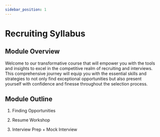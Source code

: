 ```yaml
---
sidebar_position: 1
---
```


# Recruiting Syllabus

## Module Overview
Welcome to our transformative course that will empower you with the tools and insights to excel in the competitive realm of recruiting and interviews. This comprehensive journey will equip you with the essential skills and strategies to not only find exceptional opportunities but also present yourself with confidence and finesse throughout the selection process.

## Module Outline
1. Finding Opportunities

2. Resume Workshop

3. Interview Prep + Mock Interview